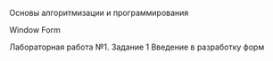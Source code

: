 Основы алгоритмизации и программирования


Window Form

Лабораторная работа №1. Задание 1 Введение в разработку форм
